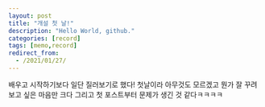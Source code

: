 ```yaml
---
layout: post
title: "개설 첫 날!"
description: "Hello World, github."
categories: [record]
tags: [memo,record]
redirect_from:
  - /2021/01/27/
---
```


배우고 시작하기보다 일단 질러보기로 했다!
첫날이라 아무것도 모르겠고 뭔가 잘 꾸려보고 싶은 마음만 크다
그리고 첫 포스트부터 문제가 생긴 것 같다ㅋㅋㅋㅋ
